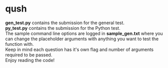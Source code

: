 # qush

**gen_test.py** contains the submission for the general test.
<br>
**py_test.py** contains the submission for the Python test.
<br>
The sample command line options are logged in **sample_gen.txt** where you can change the placeholder arguments with anything you want to test the function with.
<br>
Keep in mind each question has it's own flag and number of arguments required to be passed.
<br>
Enjoy reading the code!
